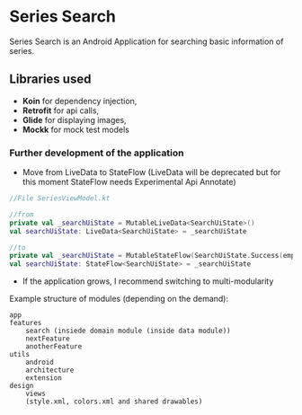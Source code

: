 # Series Search

Series Search is an Android Application for searching basic information of series.

## Libraries used

* **Koin** for dependency injection, 
* **Retrofit** for api calls, 
* **Glide** for displaying images, 
* **Mockk** for mock test models

### Further development of the application

* Move from LiveData to StateFlow (LiveData will be deprecated but for this moment StateFlow needs Experimental Api Annotate)
```kotlin
//File SeriesViewModel.kt

//from
private val _searchUiState = MutableLiveData<SearchUiState>()
val searchUiState: LiveData<SearchUiState> = _searchUiState

//to
private val _searchUiState = MutableStateFlow(SearchUiState.Success(emptyList()))
val searchUiState: StateFlow<SearchUiState> = _searchUiState
```


* If the application grows, I recommend switching to multi-modularity

Example structure of modules (depending on the demand):

```
app
features
    search (insiede domain module (inside data module))
    nextFeature
    anotherFeature
utils
    android
    architecture
    extension
design
    views
    (style.xml, colors.xml and shared drawables)
```
